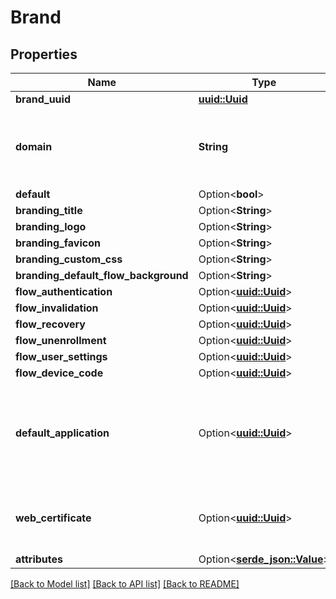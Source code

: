 # Brand

## Properties

Name | Type | Description | Notes
------------ | ------------- | ------------- | -------------
**brand_uuid** | [**uuid::Uuid**](uuid::Uuid.md) |  | [readonly]
**domain** | **String** | Domain that activates this brand. Can be a superset, i.e. `a.b` for `aa.b` and `ba.b` | 
**default** | Option<**bool**> |  | [optional]
**branding_title** | Option<**String**> |  | [optional]
**branding_logo** | Option<**String**> |  | [optional]
**branding_favicon** | Option<**String**> |  | [optional]
**branding_custom_css** | Option<**String**> |  | [optional]
**branding_default_flow_background** | Option<**String**> |  | [optional]
**flow_authentication** | Option<[**uuid::Uuid**](uuid::Uuid.md)> |  | [optional]
**flow_invalidation** | Option<[**uuid::Uuid**](uuid::Uuid.md)> |  | [optional]
**flow_recovery** | Option<[**uuid::Uuid**](uuid::Uuid.md)> |  | [optional]
**flow_unenrollment** | Option<[**uuid::Uuid**](uuid::Uuid.md)> |  | [optional]
**flow_user_settings** | Option<[**uuid::Uuid**](uuid::Uuid.md)> |  | [optional]
**flow_device_code** | Option<[**uuid::Uuid**](uuid::Uuid.md)> |  | [optional]
**default_application** | Option<[**uuid::Uuid**](uuid::Uuid.md)> | When set, external users will be redirected to this application after authenticating. | [optional]
**web_certificate** | Option<[**uuid::Uuid**](uuid::Uuid.md)> | Web Certificate used by the authentik Core webserver. | [optional]
**attributes** | Option<[**serde_json::Value**](.md)> |  | [optional]

[[Back to Model list]](../README.md#documentation-for-models) [[Back to API list]](../README.md#documentation-for-api-endpoints) [[Back to README]](../README.md)


